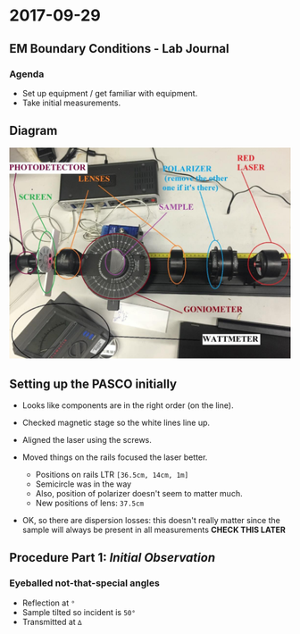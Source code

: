 # 2017-09-29
## EM Boundary Conditions - Lab Journal

### Agenda

 * Set up equipment / get familiar with equipment.
 * Take initial measurements.

## Diagram

![Diagram](https://raw.githubusercontent.com/JonNRb/physics506/master/Screen%20Shot%202017-09-18%20at%204.24.45%20PM.png)

## Setting up the PASCO initially

 * Looks like components are in the right order (on the line).
 * Checked magnetic stage so the white lines line up.
 * Aligned the laser using the screws.

 * Moved things on the rails focused the laser better.
   * Positions on rails LTR `[36.5cm, 14cm, 1m]`
   * Semicircle was in the way
   * Also, position of polarizer doesn't seem to matter much.
   * New positions of lens: `37.5cm`


 * OK, so there are dispersion losses: this doesn't really matter since the
   sample will always be present in all measurements **CHECK THIS LATER**

## Procedure Part 1: _Initial Observation_

### Eyeballed not-that-special angles

 * Reflection at `°`
 * Sample tilted so incident is `50°`
 * Transmitted at `∆`
